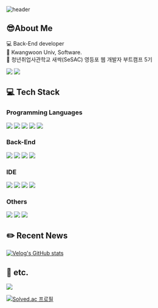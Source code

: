 ![header](https://capsule-render.vercel.app/api?type=transparent&color=auto&height=120&section=header&text=JeongYun's%20GitHub&fontSize=60&stroke=f5367f)

## 😎About Me
💻 Back-End developer <br/>
🏫 Kwangwoon Univ, Software. <br/>
🌱 청년취업사관학교 새싹(SeSAC) 영등포 웹 개발자 부트캠프 5기

<a href="mailto:janni526@naver.com"><img src="https://img.shields.io/badge/Email-004788?style=flat-square&logo=Gmail&logoColor=white&link=jannie526@naver.com"/></a>
<a href="https://slash-judo-7c4.notion.site/Jeongyun-Kim-107df4d13f344198b9ae7e32355e18f3?pvs=4"><img src="https://img.shields.io/badge/Profile & Resume-000000?style=flat-square&logo=Notion&logoColor=white"/></a>

## 💻 Tech Stack
### Programming Languages
<img src="https://img.shields.io/badge/Python-3776AB?style=flat&logo=Python&logoColor=white"/> <img src="https://img.shields.io/badge/JavaScript-F7DF1E?style=flat&logo=JavaScript&logoColor=black"/>
<img src="https://img.shields.io/badge/Java-blue?style=flat&logo=Java&logoColor=black"/>
<img src="https://img.shields.io/badge/C++-00599C?style=flat&logo=cplusplus&logoColor=white"/>
<img src="https://img.shields.io/badge/C%23-512BD4?style=flat&logo=csharp&logoColor=white"/>

### Back-End
<img src="https://img.shields.io/badge/Node.js-339933?style=flat&logo=Node.js&logoColor=white"/> <img src="https://img.shields.io/badge/Express.js-000000?style=flat&logo=Express&logoColor=white"/>
<img src="https://img.shields.io/badge/MySQL-4479A1?style=flat&logo=MySQL&logoColor=white"/>
<img src="https://img.shields.io/badge/Spring Boot-6DB33F?style=flat&logo=Spring Boot&logoColor=white"/>

### IDE
<img src="https://img.shields.io/badge/Visual Studio-5C2D91?style=flat&logo=Visual Studio&logoColor=white"/> <img src="https://img.shields.io/badge/Visual Studio Code-007ACC?style=flat&logo=Visual Studio Code&logoColor=white"/>
<img src="https://img.shields.io/badge/IntelliJ IDEA-000000?style=flat&logo=IntelliJ IDEA&logoColor=white"/>
<img src="https://img.shields.io/badge/Eclipse IDE-2C2255?style=flat&logo=Eclipse IDE&logoColor=white"/>

### Others
<img src="https://img.shields.io/badge/Unity-000000?style=flat&logo=Unity&logoColor=white"/> <img src="https://img.shields.io/badge/Postman-FF6c37?style=flat&logo=Postman&logoColor=white"/>
<img src="https://img.shields.io/badge/Markdown-000000?style=flat&logo=Markdown&logoColor=white"/>

## ✏️ Recent News
[![Velog's GitHub stats](https://velog-readme-stats.vercel.app/api?name=jannie526)](https://github.com/jannie526/velog-readme-stats)

## 📎 etc.

[//]: # ([![Top Langs]&#40;https://github-readme-stats.vercel.app/api/top-langs/?username=pipi-shortstocking&hide=ShaderLab,HLSL&layout=compact&#41;]&#40;https://github.com/anuraghazra/github-readme-stats&#41;)
<img src = "https://github-readme-stats.vercel.app/api?username=pipi-shortstocking&theme=shadow_red">

[![Solved.ac 프로필](http://mazassumnida.wtf/api/v2/generate_badge?boj=jannie526)](https://solved.ac/jannie526)
